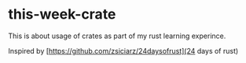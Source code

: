 # this-week-crate

This is about usage of crates as part of my rust learning experince.

Inspired by [https://github.com/zsiciarz/24daysofrust](24 days of rust)

